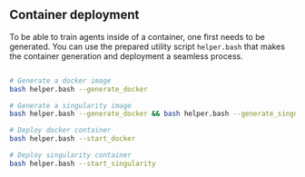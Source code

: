 ## Container deployment

To be able to train agents inside of a container, one first needs to be generated.
You can use the prepared utility script `helper.bash` that makes the container
generation and deployment a seamless process.


```bash

# Generate a docker image
bash helper.bash --generate_docker

# Generate a singularity image
bash helper.bash --generate_docker && bash helper.bash --generate_singularity

# Deploy docker container
bash helper.bash --start_docker

# Deploy singularity container
bash helper.bash --start_singularity

```